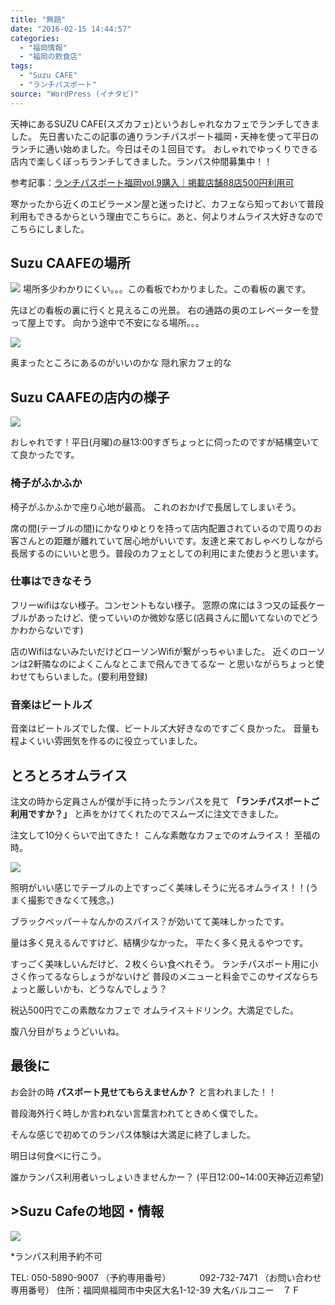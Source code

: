 ```yaml
---
title: "無題"
date: "2016-02-15 14:44:57"
categories:
  - "福岡情報"
  - "福岡の飲食店"
tags:
  - "Suzu CAFE"
  - "ランチパスポート"
source: "WordPress (イナタビ)"
---
```


天神にあるSUZU CAFE(スズカフェ)というおしゃれなカフェでランチしてきました。
先日書いたこの記事の通りランチパスポート福岡・天神を使って平日のランチに通い始めました。今日はその１回目です。
おしゃれでゆっくりできる店内で楽しくぼっちランチしてきました。ランパス仲間募集中！！

参考記事：[ランチパスポート福岡vol.9購入｜掲載店舗88店500円利用可](https://masayamuko.com/lunchpassport/)

寒かったから近くのエビラーメン屋と迷ったけど、カフェなら知っておいて普段利用もできるからという理由でこちらに。あと、何よりオムライス大好きなのでこちらにしました。

## Suzu CAAFEの場所
![](https://masayamuko.com/wp/wp-content/uploads/2016/02/写真-2016-02-15-13-51-12.jpg)
場所多少わかりにくい。。。この看板でわかりました。この看板の裏です。

先ほどの看板の裏に行くと見えるこの光景。
右の通路の奥のエレベーターを登って屋上です。
向かう途中で不安になる場所。。。

![](https://masayamuko.com/wp/wp-content/uploads/2016/02/写真-2016-02-15-13-51-04.jpg)

奥まったところにあるのがいいのかな
隠れ家カフェ的な

## Suzu CAAFEの店内の様子

![](https://masayamuko.com/wp/wp-content/uploads/2016/02/写真-2016-02-15-13-20-16.jpg)

おしゃれです！平日(月曜)の昼13:00すぎちょっとに伺ったのですが結構空いてて良かったです。

### 椅子がふかふか
椅子がふかふかで座り心地が最高。
これのおかげで長居してしまいそう。

席の間(テーブルの間)にかなりゆとりを持って店内配置されているので周りのお客さんとの距離が離れていて居心地がいいです。友達と来ておしゃべりしながら長居するのにいいと思う。普段のカフェとしての利用にまた使おうと思います。

### 仕事はできなそう

フリーwifiはない様子。コンセントもない様子。
窓際の席には３つ又の延長ケーブルがあったけど、使っていいのか微妙な感じ(店員さんに聞いてないのでどうかわからないです)

店のWifiはないみたいだけどローソンWifiが繋がっちゃいました。
近くのローソンは2軒隣なのによくこんなとこまで飛んできてるなー
と思いながらちょっと使わせてもらいました。(要利用登録)

### 音楽はビートルズ

音楽はビートルズでした僕、ビートルズ大好きなのですごく良かった。
音量も程よくいい雰囲気を作るのに役立っていました。

## とろとろオムライス

注文の時から定員さんが僕が手に持ったランパスを見て
**「ランチパスポートご利用ですか？」**
と声をかけてくれたのでスムーズに注文できました。

注文して10分くらいで出てきた！
こんな素敵なカフェでのオムライス！
至福の時。

![](https://masayamuko.com/wp/wp-content/uploads/2016/02/写真-2016-02-15-13-30-49.jpg)

照明がいい感じでテーブルの上ですっごく美味しそうに光るオムライス！！(うまく撮影できなくて残念。)

ブラックペッパー＋なんかのスパイス？が効いてて美味しかったです。

量は多く見えるんですけど、結構少なかった。
平たく多く見えるやつです。

すっごく美味しいんだけど、２枚くらい食べれそう。
ランチパスポート用に小さく作ってるならしょうがないけど
普段のメニューと料金でこのサイズならちょっと厳しいかも、どうなんでしょう？

税込500円でこの素敵なカフェで
オムライス＋ドリンク。大満足でした。

腹八分目がちょうどいいね。

## 最後に

お会計の時
**パスポート見せてもらえませんか？**
と言われました！！

普段海外行く時しか言われない言葉言われてときめく僕でした。

そんな感じで初めてのランパス体験は大満足に終了しました。

明日は何食べに行こう。

誰かランパス利用者いっしょいきませんかー？
(平日12:00~14:00天神近辺希望)

## >Suzu Cafeの地図・情報

![](https://masayamuko.com/wp/wp-content/uploads/2016/02/スクリーンショット-2016-02-14-午前0.39.56.png)

*ランパス利用予約不可

TEL: 050-5890-9007 （予約専用番号）
　　　092-732-7471 （お問い合わせ専用番号）
住所：福岡県福岡市中央区大名1-12-39 大名バルコニー　７Ｆ